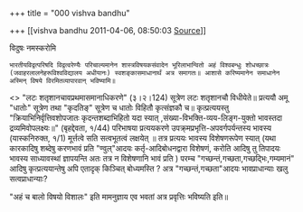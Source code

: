 +++
title = "000 vishva bandhu"

+++
[[vishva bandhu	2011-04-06, 08:50:03 [Source](https://groups.google.com/g/bvparishat/c/5Tues0YBxF8)]]



विदुषः नमस्करोमि

    भारतीयविद्वत्परिषदि विद्वत्वरेण्यैः परिचाल्यमानेन शास्त्रविषयकसंवादेन भूरिलाभान्वितो अहं विश्वबन्धुः शोधच्छात्रः (जवाहरलालनेहरूविश्वविद्यालय अधीयानः) स्वशङ्कासमाधानार्थं अत्र समागतः॥ आशासे करिष्यमानेन समाधानेन अस्मिन् विषये विरमितव्यापारवान् भविष्यामि॥

  

\<\> "लटः शतृशानचावप्रथमासमानाधिकरणे" (३।२।124) सूत्रेण लटः शतृशानचौ विधीयेते॥ प्रत्ययौ अमू "धातोः" सूत्रेण तथा "कृदतिङ्" सूत्रेण च धातोः विहितौ कृत्संज्ञकौ च॥ कृत्प्रत्ययस्तु "क्रियाभिनिर्वृत्तिवशोपजातः कृदन्तशब्दाभिहितो यदा स्यात् ,संख्या-विभक्ति-व्यय-लिङ्ग-युक्तो भावस्तदा द्रव्यमिवोपलक्ष्यः॥" (बृहद्देवता, १/44) परिभाषया प्रत्ययकरणे उपक्र्मप्रभृत्ति-अपवर्गपर्यन्तस्य भावस्य (यास्कनिरुक्त, १/1) मूर्त्तत्वे सति सत्वभूतत्वं लक्षयेत् ॥ तत्र प्रत्ययः भावस्य विशेषणरूपेण स्यात् (यथा कारकादिषु शब्देषु करणभावं प्रति "ण्वुल्"आदयः कर्तृ-आदिबोधनद्वारा विशेषणं, करोति आदिषु तु तिपादयः भावस्य साध्यावस्थां ज्ञापयन्ति अतः तत्र न विशेषणानि भावं प्रति ) परम्च "गच्छन्तं,गच्छता,गच्छद्भिः,गम्यमानं" आदिषु कृत्प्रत्ययान्तेषु अपि एतादृक् किञ्चित् बोध्यमस्ति ? अत्र "गच्छन्तं,गच्छता"आदयः भावप्राधान्याः खलु सत्वप्राधान्याः?

"अहं च बालो विषयो विशालः" इति मामनुज्ञाय एव भवतां अत्र प्रवृत्तिः भविष्यति इति॥ 

